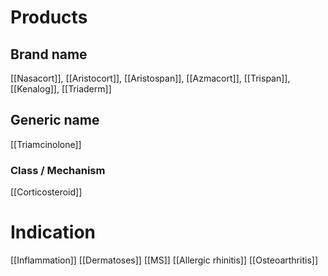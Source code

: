 # Products

## Brand name
[[Nasacort]], [[Aristocort]], [[Aristospan]], [[Azmacort]], [[Trispan]], [[Kenalog]], [[Triaderm]]

## Generic name
[[Triamcinolone]]

### Class / Mechanism
[[Corticosteroid]]

# Indication
[[Inflammation]]
[[Dermatoses]]
[[MS]]
[[Allergic rhinitis]]
[[Osteoarthritis]]